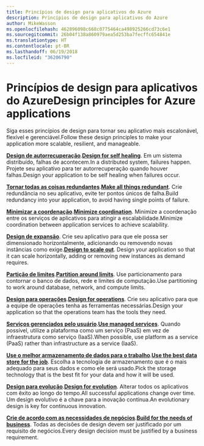 ```yaml
---
title: Princípios de design para aplicativos do Azure
description: Princípios de design para aplicativos do Azure
author: MikeWasson
ms.openlocfilehash: 462896098c668c0775464ca498925266cd73c6e1
ms.sourcegitcommit: 26b04f138a860979aea5d253ba7fecffc654841e
ms.translationtype: HT
ms.contentlocale: pt-BR
ms.lasthandoff: 06/19/2018
ms.locfileid: "36206790"
---
```

# <a name="design-principles-for-azure-applications"></a><span data-ttu-id="4e324-103">Princípios de design para aplicativos do Azure</span><span class="sxs-lookup"><span data-stu-id="4e324-103">Design principles for Azure applications</span></span>

<span data-ttu-id="4e324-104">Siga esses princípios de design para tornar seu aplicativo mais escalonável, flexível e gerenciável.</span><span class="sxs-lookup"><span data-stu-id="4e324-104">Follow these design principles to make your application more scalable, resilient, and manageable.</span></span> 

<span data-ttu-id="4e324-105">**[Design de autorrecuperação](self-healing.md)**.</span><span class="sxs-lookup"><span data-stu-id="4e324-105">**[Design for self healing](self-healing.md)**.</span></span> <span data-ttu-id="4e324-106">Em um sistema distribuído, falhas de acontecem.</span><span class="sxs-lookup"><span data-stu-id="4e324-106">In a distributed system, failures happen.</span></span> <span data-ttu-id="4e324-107">Projete seu aplicativo para ter autorrecuperação quando houver falhas.</span><span class="sxs-lookup"><span data-stu-id="4e324-107">Design your application to be self healing when failures occur.</span></span>

<span data-ttu-id="4e324-108">**[Tornar todas as coisas redundantes](redundancy.md)**.</span><span class="sxs-lookup"><span data-stu-id="4e324-108">**[Make all things redundant](redundancy.md)**.</span></span> <span data-ttu-id="4e324-109">Crie redundância no seu aplicativo, evite ter pontos únicos de falha.</span><span class="sxs-lookup"><span data-stu-id="4e324-109">Build redundancy into your application, to avoid having single points of failure.</span></span>
 
<span data-ttu-id="4e324-110">**[Minimizar a coordenação](minimize-coordination.md)**.</span><span class="sxs-lookup"><span data-stu-id="4e324-110">**[Minimize coordination](minimize-coordination.md)**.</span></span> <span data-ttu-id="4e324-111">Minimize a coordenação entre os serviços de aplicativos para atingir a escalabilidade.</span><span class="sxs-lookup"><span data-stu-id="4e324-111">Minimize coordination between application services to achieve scalability.</span></span>
 
<span data-ttu-id="4e324-112">**[Design de expansão](scale-out.md)**. Crie seu aplicativo para que ele possa ser dimensionado horizontalmente, adicionando ou removendo novas instâncias como exige.</span><span class="sxs-lookup"><span data-stu-id="4e324-112">**[Design to scale out](scale-out.md)**. Design your application so that it can scale horizontally, adding or removing new instances as demand requires.</span></span>

<span data-ttu-id="4e324-113">**[Partição de limites](partition.md)**.</span><span class="sxs-lookup"><span data-stu-id="4e324-113">**[Partition around limits](partition.md)**.</span></span> <span data-ttu-id="4e324-114">Use particionamento para contornar o banco de dados, rede e limites de computação.</span><span class="sxs-lookup"><span data-stu-id="4e324-114">Use partitioning to work around database, network, and compute limits.</span></span>

<span data-ttu-id="4e324-115">**[Design para operações](design-for-operations.md)**.</span><span class="sxs-lookup"><span data-stu-id="4e324-115">**[Design for operations](design-for-operations.md)**.</span></span> <span data-ttu-id="4e324-116">Crie seu aplicativo para que a equipe de operações tenha as ferramentas necessárias.</span><span class="sxs-lookup"><span data-stu-id="4e324-116">Design your application so that the operations team has the tools they need.</span></span>

<span data-ttu-id="4e324-117">**[Serviços gerenciados pelo usuário](managed-services.md)**.</span><span class="sxs-lookup"><span data-stu-id="4e324-117">**[Use managed services](managed-services.md)**.</span></span> <span data-ttu-id="4e324-118">Quando possível, utilize a plataforma como um serviço (PaaS) em vez de infraestrutura como serviço (IaaS).</span><span class="sxs-lookup"><span data-stu-id="4e324-118">When possible, use platform as a service (PaaS) rather than infrastructure as a service (IaaS).</span></span>

<span data-ttu-id="4e324-119">**[Use o melhor armazenamento de dados para o trabalho](use-the-best-data-store.md)**.</span><span class="sxs-lookup"><span data-stu-id="4e324-119">**[Use the best data store for the job](use-the-best-data-store.md)**.</span></span> <span data-ttu-id="4e324-120">Escolha a tecnologia de armazenamento que é o mais adequado para seus dados e como ele será usado.</span><span class="sxs-lookup"><span data-stu-id="4e324-120">Pick the storage technology that is the best fit for your data and how it will be used.</span></span> 
 
<span data-ttu-id="4e324-121">**[Design para evolução](design-for-evolution.md)**.</span><span class="sxs-lookup"><span data-stu-id="4e324-121">**[Design for evolution](design-for-evolution.md)**.</span></span> <span data-ttu-id="4e324-122">Alterar todos os aplicativos com êxito ao longo do tempo.</span><span class="sxs-lookup"><span data-stu-id="4e324-122">All successful applications change over time.</span></span> <span data-ttu-id="4e324-123">Um design evolutivo é a chave para a inovação contínua.</span><span class="sxs-lookup"><span data-stu-id="4e324-123">An evolutionary design is key for continuous innovation.</span></span>

<span data-ttu-id="4e324-124">**[Crie de acordo com as necessidades de negócios](build-for-business.md)**.</span><span class="sxs-lookup"><span data-stu-id="4e324-124">**[Build for the needs of business](build-for-business.md)**.</span></span> <span data-ttu-id="4e324-125">Todas as decisões de design devem ser justificado por um requisito de negócios.</span><span class="sxs-lookup"><span data-stu-id="4e324-125">Every design decision must be justified by a business requirement.</span></span>

